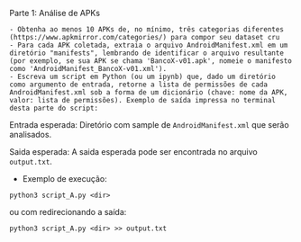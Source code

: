  Parte 1: Análise de APKs


```Enunciado:
- Obtenha ao menos 10 APKs de, no mínimo, três categorias diferentes (https://www.apkmirror.com/categories/) para compor seu dataset cru
- Para cada APK coletada, extraia o arquivo AndroidManifest.xml em um diretório "manifests", lembrando de identificar o arquivo resultante (por exemplo, se sua APK se chama 'BancoX-v01.apk', nomeie o manifesto como 'AndroidManifest_BancoX-v01.xml').
- Escreva um script em Python (ou um ipynb) que, dado um diretório como argumento de entrada, retorne a lista de permissões de cada AndroidManifest.xml sob a forma de um dicionário (chave: nome da APK, valor: lista de permissões). Exemplo de saída impressa no terminal desta parte do script:
```

Entrada esperada: Diretório com sample de `AndroidManifest.xml` que serão analisados. 

Saida esperada: A saida esperada pode ser encontrada no arquivo `output.txt`.

- Exemplo de execução:
```
python3 script_A.py <dir> 
```

ou com redirecionando a saída:
```
python3 script_A.py <dir> >> output.txt
```